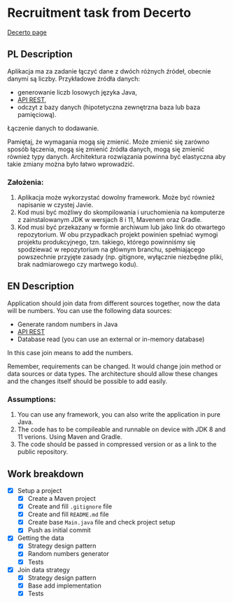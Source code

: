 # Recruitment task from Decerto

[Decerto page](https://decerto.com/pl/)

## PL Description

Aplikacja ma za zadanie łączyć dane z dwóch różnych źródeł, obecnie danymi są liczby. Przykładowe źródła danych:

- generowanie liczb losowych języka Java,
- [API REST](https://www.random.org/),
- odczyt z bazy danych (hipotetyczna zewnętrzna baza lub baza pamięciową).

Łączenie danych to dodawanie.

Pamiętaj, że wymagania mogą się zmienić. Może zmienić się zarówno sposób łączenia, mogą się zmienić źródła danych, mogą się zmienić również typy danych. Architektura rozwiązania powinna być elastyczna aby takie zmiany można było łatwo wprowadzić.

### Założenia:

1. Aplikacja może wykorzystać dowolny framework. Może być również napisanie w czystej Javie.
2. Kod musi być możliwy do skompilowania i uruchomienia na komputerze z zainstalowanym JDK w wersjach 8 i 11, Mavenem oraz Gradle.
3. Kod musi być przekazany w formie archiwum lub jako link do otwartego repozytorium. W obu przypadkach projekt powinien spełniać wymogi projektu produkcyjnego, tzn. takiego, którego powinniśmy się spodziewać w repozytorium na głównym branchu, spełniającego powszechnie przyjęte zasady (np. gitignore, wyłącznie niezbędne pliki, brak nadmiarowego czy martwego kodu).

## EN Description

Application should join data from different sources together, now the data will be numbers. You can use the following data sources:

- Generate random numbers in Java
- [API REST](https://www.random.org/)
- Database read (you can use an external or in-memory database)

In this case join means to add the numbers.

Remember, requirements can be changed. It would change join method or data sources or data types. The architecture should allow these changes and the changes itself should be possible to add easily.

### Assumptions:

1. You can use any framework, you can also write the application in pure Java.
2. The code has to be compileable and runnable on device with JDK 8 and 11 verions. Using Maven and Gradle.
3. The code should be passed in compressed version or as a link to the public repository.

## Work breakdown

* [X] Setup a project
    * [X] Create a Maven project
    * [X] Create and fill `.gitignore` file
    * [X] Create and fill `README.md` file
    * [X] Create base `Main.java` file and check project setup
    * [X] Push as initial commit
* [X] Getting the data
    * [X] Strategy design pattern
    * [X] Random numbers generator
    * [X] Tests
* [X] Join data strategy
    * [X] Strategy design pattern
    * [X] Base add implementation
    * [X] Tests